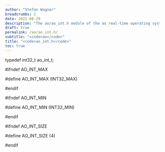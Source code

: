 ```yaml
---
author: "Stefan Wagner"
breadcrumbs: 2
date: 2022-08-29
description: "The ao/ao_int.h module of the ao real-time operating system."
draft: true
permalink: /ao/ao_int.h/ 
subtitle: "<code>ao</code>"
title: "<code>ao_int.h</code>"
toc: true
---
```


typedef int32_t         ao_int_t;

#ifndef AO_INT_MAX

#define AO_INT_MAX      (INT32_MAX)

#endif

#ifndef AO_INT_MIN

#define AO_INT_MIN      (INT32_MIN)

#endif

#ifndef AO_INT_SIZE

#define AO_INT_SIZE     (4)

#endif

